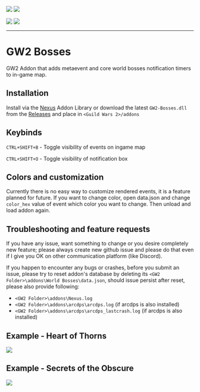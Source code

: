 [![](https://discordapp.com/api/guilds/410828272679518241/widget.png?style=banner2)](https://discord.gg/Mvk7W7gjE4)
[![](https://discordapp.com/api/guilds/372890476082364427/widget.png?style=banner2)](https://discord.gg/hardstuck)

![](https://img.shields.io/github/downloads/Sognus/GW2-Bosses/total?style=for-the-badge&labelColor=%23131519&color=%230F79AA)
![](https://img.shields.io/github/v/release/Sognus/GW2-Bosses?style=for-the-badge&labelColor=%23131519&color=%230F79AA)

---

# GW2 Bosses

GW2 Addon that adds metaevent and core world bosses notification timers to in-game map. 

## Installation
Install via the [Nexus](https://raidcore.gg/Nexus) Addon Library or download the latest `GW2-Bosses.dll` from the [Releases](https://github.com/Sognus/GW2-Bosses/releases) and place in `<Guild Wars 2>/addons`

## Keybinds
`CTRL+SHIFT+B` - Toggle visibility of events on ingame map

`CTRL+SHIFT+O` - Toggle visibility of notification box

## Colors and customization

Currently there is no easy way to customize rendered events, it is a feature planned for future. If you want to change color, open data.json and change `color_hex` value of event which color you want to change. Then unload and load addon again.

## Troubleshooting and feature requests

If you have any issue, want something to change or you desire completely new feature; please always create new github issue and please do that even if I give you OK on other communication platform (like Discord). 

If you happen to encounter any bugs or crashes, before you submit an issue, please try to reset addon's database by deleting its `<GW2 Folder>\addons\World Bosses\data.json`,
should issue persist after reset, please also provide following:
- `<GW2 Folder>\addons\Nexus.log`
- `<GW2 Folder>\addons\arcdps\arcdps.log` (if arcdps is also installed)
- `<GW2 Folder>\addons\arcdps\arcdps_lastcrash.log` (if arcdps is also installed)

## Example - Heart of Thorns
![](https://i.imgur.com/JMjTHhX.png)

## Example - Secrets of the Obscure
![](https://i.imgur.com/3nGfwVY.png)